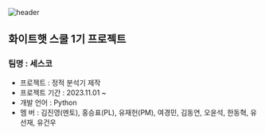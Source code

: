 ![header](https://capsule-render.vercel.app/api?type=waving&color=auto&height=300&section=header&text=WHS-PROJECT%20render&fontSize=90)

## 화이트햇 스쿨 1기 프로젝트 

### 팀명 : 세스코
- 프로젝트 : 정적 분석기 제작
- 프로젝트 기간 : 2023.11.01 ~
- 개발 언어 : Python
- 멤 버 : 김진영(멘토), 홍승표(PL), 유재헌(PM), 여경민, 김동연, 오윤석, 한동혁, 유선재, 유건우

  
